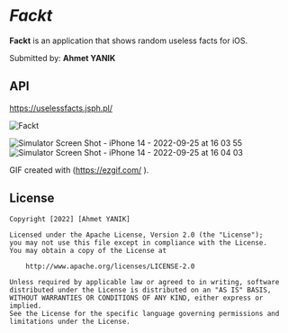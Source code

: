 #  *Fackt*

**Fackt** is an application that shows random useless facts for iOS.

Submitted by: **Ahmet YANIK**



## API

https://uselessfacts.jsph.pl/





![Fackt](https://user-images.githubusercontent.com/84128206/192146576-32839e67-07a1-4180-a223-d5e347aa839d.gif)

![Simulator Screen Shot - iPhone 14 - 2022-09-25 at 16 03 55](https://user-images.githubusercontent.com/84128206/192146633-ef7dadff-8ed0-415c-8f44-b75fe0611ece.png)
![Simulator Screen Shot - iPhone 14 - 2022-09-25 at 16 04 03](https://user-images.githubusercontent.com/84128206/192146638-77cca907-2ea1-408e-bb54-0ea34d0cdbbe.png)

GIF created with (https://ezgif.com/ ).


## License

    Copyright [2022] [Ahmet YANIK]

    Licensed under the Apache License, Version 2.0 (the "License");
    you may not use this file except in compliance with the License.
    You may obtain a copy of the License at

        http://www.apache.org/licenses/LICENSE-2.0

    Unless required by applicable law or agreed to in writing, software
    distributed under the License is distributed on an "AS IS" BASIS,
    WITHOUT WARRANTIES OR CONDITIONS OF ANY KIND, either express or implied.
    See the License for the specific language governing permissions and
    limitations under the License.
